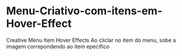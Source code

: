 # Menu-Criativo-com-itens-em-Hover-Effect
Creative Menu Item Hover Effects
Ao cliclar no item do menu, sobe a imagem correpondendo ao item epecifico
